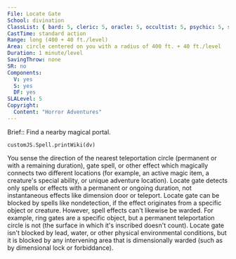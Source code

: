 ```yaml
---
File: Locate Gate
School: divination
ClassList: { bard: 5, cleric: 5, oracle: 5, occultist: 5, psychic: 5, sorcerer: 5, wizard: 5, summoner: 5, unchained summoner: 5 }
CastTime: standard action
Range: long (400 + 40 ft./level)
Area: circle centered on you with a radius of 400 ft. + 40 ft./level
Duration: 1 minute/level
SavingThrow: none
SR: no
Components:
  V: yes
  S: yes
  DF: yes
SLALevel: 5
Copyright:
  Content: "Horror Adventures"
---
```

Brief:: Find a nearby magical portal.

```dataviewjs
customJS.Spell.printWiki(dv)
```

You sense the direction of the nearest teleportation circle (permanent or with a remaining duration), gate spell, or other effect which magically connects two different locations (for example, an active magic item, a creature's special ability, or unique adventure location). Locate gate detects only spells or effects with a permanent or ongoing duration, not instantaneous effects like dimension door or teleport.  Locate gate can be blocked by spells like nondetection, if the effect originates from a specific object or creature. However, spell effects can't likewise be warded. For example, ring gates are a specific object, but a permanent teleportation circle is not (the surface in which it's inscribed doesn't count). Locate gate isn't blocked by lead, water, or other physical environmental conditions, but it is blocked by any intervening area that is dimensionally warded (such as by dimensional lock or forbiddance).
